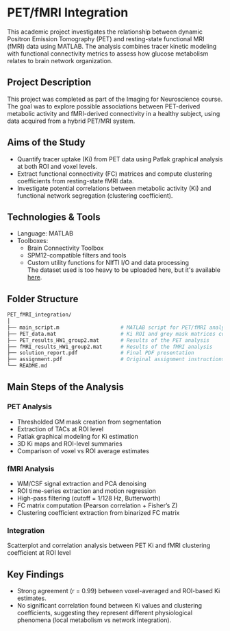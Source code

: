 # PET/fMRI Integration

This academic project investigates the relationship between dynamic Positron Emission Tomography (PET) and resting-state functional MRI (fMRI) data using MATLAB. The analysis combines tracer kinetic modeling with functional connectivity metrics to assess how glucose metabolism relates to brain network organization.

## Project Description
This project was completed as part of the Imaging for Neuroscience course. The goal was to explore possible associations between PET-derived metabolic activity and fMRI-derived connectivity in a healthy subject, using data acquired from a hybrid PET/MRI system.

## Aims of the Study
- Quantify tracer uptake (Ki) from PET data using Patlak graphical analysis at both ROI and voxel levels.
- Extract functional connectivity (FC) matrices and compute clustering coefficients from resting-state fMRI data.
- Investigate potential correlations between metabolic activity (Ki) and functional network segregation (clustering coefficient).

## Technologies & Tools
- Language: MATLAB
- Toolboxes:
  - Brain Connectivity Toolbox
  - SPM12-compatible filters and tools
  - Custom utility functions for NIfTI I/O and data processing  
The dataset used is too heavy to be uploaded here, but it's available [here](https://drive.google.com/drive/folders/1LaK51OAIB6LonDEf_wV95aNQOutJtqCT?usp=share_link).

## Folder Structure
```bash
PET_fMRI_integration/
│
├── main_script.m                    # MATLAB script for PET/fMRI analysis
├── PET_data.mat                     # Ki ROI and grey mask matrices computed during the first PET analysis, used in the final integration with fMRI
├── PET_results_HW1_group2.mat       # Results of the PET analysis
├── fMRI_results_HW1_group2.mat      # Results of the fMRI analysis
├── solution_report.pdf              # Final PDF presentation
├── assignment.pdf                   # Original assignment instructions
└── README.md
```

## Main Steps of the Analysis

### PET Analysis
- Thresholded GM mask creation from segmentation
- Extraction of TACs at ROI level
- Patlak graphical modeling for Ki estimation
- 3D Ki maps and ROI-level summaries
- Comparison of voxel vs ROI average estimates

### fMRI Analysis
- WM/CSF signal extraction and PCA denoising
- ROI time-series extraction and motion regression
- High-pass filtering (cutoff = 1/128 Hz, Butterworth)
- FC matrix computation (Pearson correlation + Fisher’s Z)
- Clustering coefficient extraction from binarized FC matrix

### Integration
Scatterplot and correlation analysis between PET Ki and fMRI clustering coefficient at ROI level

## Key Findings
- Strong agreement (r = 0.99) between voxel-averaged and ROI-based Ki estimates.
- No significant correlation found between Ki values and clustering coefficients, suggesting they represent different physiological phenomena (local metabolism vs network integration).
